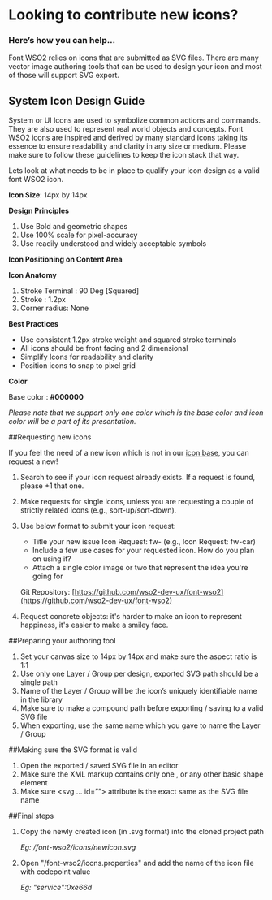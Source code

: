 # Looking to contribute new icons?

### Here’s how you can help…

Font WSO2 relies on icons that are submitted as SVG files. There are many vector image authoring tools that can be used to design your icon and most of those will support SVG export.

## System Icon Design Guide

System or UI Icons are used to symbolize common actions and commands. They are also used to represent real world objects and concepts. Font WSO2 icons are inspired and derived by many standard icons taking its essence to ensure readability and clarity in any size or medium. Please make sure to follow these guidelines to keep the icon stack that way.


Lets look at what needs to be in place to qualify your icon design as a valid font WSO2 icon.

**Icon Size**: 
14px by 14px

**Design Principles**

1. Use Bold and geometric shapes
2. Use 100% scale for pixel-accuracy
3. Use readily understood and widely acceptable symbols

**Icon Positioning on Content Area**

**Icon Anatomy**

1. Stroke Terminal : 90 Deg [Squared]
2. Stroke : 1.2px
3. Corner radius: None

**Best Practices**

+ Use consistent 1.2px stroke weight and squared stroke terminals
+ All icons should be front facing and 2 dimensional
+ Simplify Icons for readability and clarity
+ Position icons to snap to pixel grid

**Color**

Base color : **#000000**

_Please note that we support only one color which is the base color and icon color will be a part of its presentation._

##Requesting new icons

If you feel the need of a new icon which is not in our [icon base](http://wso2-dev-ux.github.io/font-wso2/icons.html), you can request a new!

1. Search to see if your icon request already exists. If a request is found, please +1 that one.
2. Make requests for single icons, unless you are requesting a couple of strictly related icons (e.g., sort-up/sort-down).
3. Use below format to submit your icon request:

    + Title your new issue  Icon Request: fw- (e.g., Icon Request: fw-car)
    + Include a few use cases for your requested icon. How do you plan on using it?
    + Attach a single color image or two that represent the idea you're going for
    
    Git Repository: [https://github.com/wso2-dev-ux/font-wso2](https://github.com/wso2-dev-ux/font-wso2)
    
4. Request concrete objects: it's harder to make an icon to represent happiness, it's easier to make a smiley face.


##Preparing your authoring tool

1. Set your canvas size to 14px by 14px and make sure the aspect ratio is 1:1
2. Use only one Layer / Group per design, exported SVG path should be a single path
3. Name of the Layer / Group will be the icon’s uniquely identifiable name in the library
4. Make sure to make a compound path before exporting / saving to a valid SVG file
5. When exporting, use the same name which you gave to name the Layer / Group

##Making sure the SVG format is valid

1. Open the exported / saved SVG file in an editor
2. Make sure the XML markup contains only one <path>, <polygon> or any other basic shape element
3. Make sure <svg … id=””> attribute is the exact same as the SVG file name

##Final steps

1. Copy the newly created icon (in .svg format) into the cloned project path

    _Eg: /font-wso2/icons/newicon.svg_

2. Open "/font-wso2/icons.properties" and add the name of the icon file with codepoint value

    _Eg: "service":0xe66d_
    